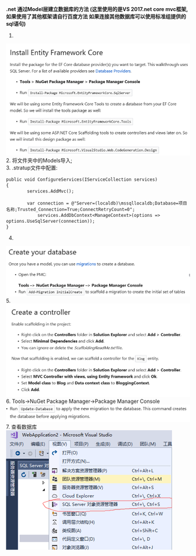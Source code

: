 **.net 通过Model层建立数据库的方法
(这里使用的是VS 2017.net core mvc框架,如果使用了其他框架请自行百度方法
如果连接其他数据库可以使用标准组提供的sql语句)**

1.   
![step 1](/img/step1.png)  
2. 将文件夹中的Models导入;  
3. .stratup文件中配置:  
```
public void ConfigureServices(IServiceCollection services)
{
        services.AddMvc();

        var connection = @"Server=(localdb)\mssqllocaldb;Database=项目名称;Trusted_Connection=True;ConnectRetryCount=0";
            services.AddDbContext<ManageContext>(options => options.UseSqlServer(connection));
}
```
4.     
![step 4](/img/step4.png)  
5.   
![step 5](/img/step5.png)  
6. Tools->NuGet Package Manager->Package Manager Console  
![step 6](/img/step6.png)  
7. 查看数据库  
![step 7](/img/step7.png)